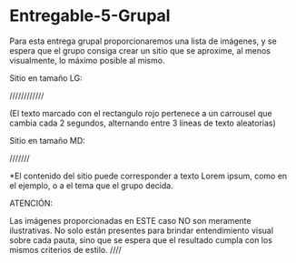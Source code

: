 # Entregable-5-Grupal

Para esta entrega grupal proporcionaremos una lista de imágenes, y se espera que el grupo consiga crear un sitio que se aproxime, al menos visualmente, lo máximo posible al mismo.

Sitio en tamaño LG:

////////////


(El texto marcado con el rectangulo rojo pertenece a un carrousel que cambia cada 2 segundos, alternando entre 3 líneas de texto aleatorias)



Sitio en tamaño MD:

///////

*El contenido del sitio puede corresponder a texto Lorem ipsum, como en el ejemplo, o a el tema que el grupo decida.

ATENCIÓN:

Las imágenes proporcionadas en ESTE caso NO son meramente ilustrativas. No solo están presentes para brindar entendimiento visual sobre cada pauta, sino que se espera que el resultado cumpla con los mismos criterios de estilo. 
////
